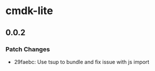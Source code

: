 # cmdk-lite

## 0.0.2

### Patch Changes

- 29faebc: Use tsup to bundle and fix issue with js import

